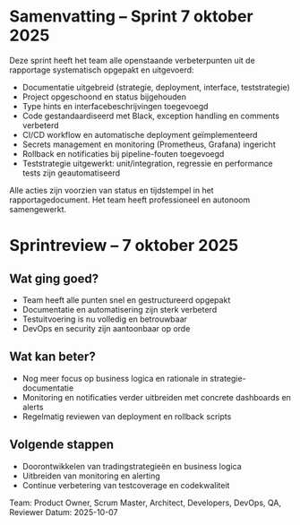 # Samenvatting – Sprint 7 oktober 2025

Deze sprint heeft het team alle openstaande verbeterpunten uit de rapportage systematisch opgepakt en uitgevoerd:

- Documentatie uitgebreid (strategie, deployment, interface, teststrategie)
- Project opgeschoond en status bijgehouden
- Type hints en interfacebeschrijvingen toegevoegd
- Code gestandaardiseerd met Black, exception handling en comments verbeterd
- CI/CD workflow en automatische deployment geïmplementeerd
- Secrets management en monitoring (Prometheus, Grafana) ingericht
- Rollback en notificaties bij pipeline-fouten toegevoegd
- Teststrategie uitgewerkt: unit/integration, regressie en performance tests zijn geautomatiseerd

Alle acties zijn voorzien van status en tijdstempel in het rapportagedocument. Het team heeft professioneel en autonoom samengewerkt.

# Sprintreview – 7 oktober 2025

## Wat ging goed?
- Team heeft alle punten snel en gestructureerd opgepakt
- Documentatie en automatisering zijn sterk verbeterd
- Testuitvoering is nu volledig en betrouwbaar
- DevOps en security zijn aantoonbaar op orde

## Wat kan beter?
- Nog meer focus op business logica en rationale in strategie-documentatie
- Monitoring en notificaties verder uitbreiden met concrete dashboards en alerts
- Regelmatig reviewen van deployment en rollback scripts

## Volgende stappen
- Doorontwikkelen van tradingstrategieën en business logica
- Uitbreiden van monitoring en alerting
- Continue verbetering van testcoverage en codekwaliteit

Team: Product Owner, Scrum Master, Architect, Developers, DevOps, QA, Reviewer
Datum: 2025-10-07

